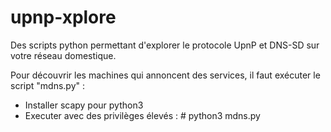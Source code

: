 # upnp-xplore

Des scripts python permettant d'explorer le protocole UpnP et DNS-SD sur votre réseau domestique.

Pour découvrir les machines qui annoncent des services, il faut exécuter le script "mdns.py" :
 - Installer scapy pour python3
 - Executer avec des privilèges élevés : # python3 mdns.py
